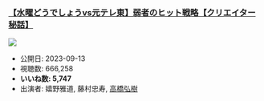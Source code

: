 ### [【水曜どうでしょうvs元テレ東】弱者のヒット戦略【クリエイター秘話】](https://www.youtube.com/watch?v=cicefIujc2E)
[![](https://img.youtube.com/vi/cicefIujc2E/sddefault.jpg)](https://www.youtube.com/watch?v=cicefIujc2E)
-   公開日: 2023-09-13
-   視聴数: 666,258
-   **いいね数: 5,747**
-   出演者: 嬉野雅道, 藤村忠寿, [高橋弘樹](/rehacq_fan/people/高橋弘樹 "wikilink")
